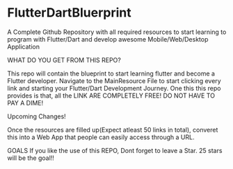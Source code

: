 # FlutterDartBluerprint
A Complete Github Repository with all required resources to start learning to program with Flutter/Dart and develop awesome Mobile/Web/Desktop Application

WHAT DO YOU GET FROM THIS REPO?


This repo will contain the blueprint to start learning flutter and become a Flutter developer.
Navigate to the MainResource File to start clicking every link and starting your Flutter/Dart Development Journey.
One this this repo provides is that, all the LINK ARE COMPLETELY FREE! DO NOT HAVE TO PAY A DIME!

Upcoming Changes!

Once the resources are filled up(Expect atleast 50 links in total), converet this into a Web App that people can easily access through a URL.

GOALS
If you like the use of this REPO, Dont forget to leave a Star. 25 stars will be the goal!!
